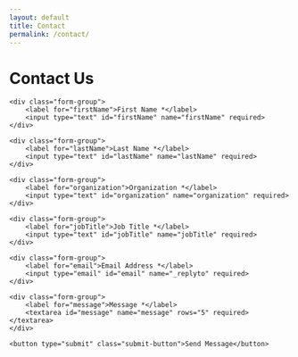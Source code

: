 ```yaml
---
layout: default
title: Contact
permalink: /contact/
---
```


# Contact Us

<form action="https://formspree.io/f/xkggkgyo" method="POST" class="contact-form">
    <input type="hidden" name="_next" value="https://vcrsoft.github.io/">
    <input type="hidden" name="_redirect" value="https://vcrsoft.github.io/">
    
    <div class="form-group">
        <label for="firstName">First Name *</label>
        <input type="text" id="firstName" name="firstName" required>
    </div>

    <div class="form-group">
        <label for="lastName">Last Name *</label>
        <input type="text" id="lastName" name="lastName" required>
    </div>

    <div class="form-group">
        <label for="organization">Organization *</label>
        <input type="text" id="organization" name="organization" required>
    </div>

    <div class="form-group">
        <label for="jobTitle">Job Title *</label>
        <input type="text" id="jobTitle" name="jobTitle" required>
    </div>

    <div class="form-group">
        <label for="email">Email Address *</label>
        <input type="email" id="email" name="_replyto" required>
    </div>

    <div class="form-group">
        <label for="message">Message *</label>
        <textarea id="message" name="message" rows="5" required></textarea>
    </div>

    <button type="submit" class="submit-button">Send Message</button>
</form>
